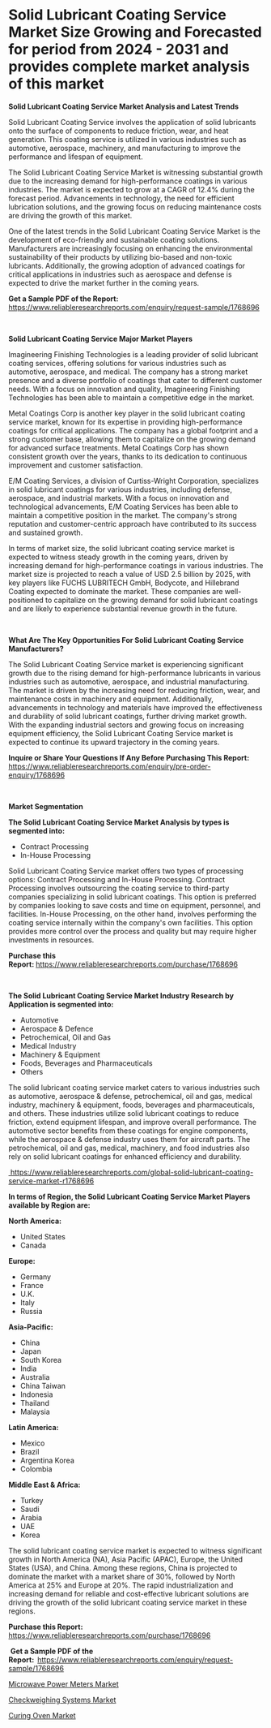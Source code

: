 <p><h1>Solid Lubricant Coating Service Market Size Growing and Forecasted for period from 2024 - 2031 and provides complete market analysis of this market</h1></p><p><strong>Solid Lubricant Coating Service Market Analysis and Latest Trends</strong></p>
<p><p>Solid Lubricant Coating Service involves the application of solid lubricants onto the surface of components to reduce friction, wear, and heat generation. This coating service is utilized in various industries such as automotive, aerospace, machinery, and manufacturing to improve the performance and lifespan of equipment.</p><p>The Solid Lubricant Coating Service Market is witnessing substantial growth due to the increasing demand for high-performance coatings in various industries. The market is expected to grow at a CAGR of 12.4% during the forecast period. Advancements in technology, the need for efficient lubrication solutions, and the growing focus on reducing maintenance costs are driving the growth of this market.</p><p>One of the latest trends in the Solid Lubricant Coating Service Market is the development of eco-friendly and sustainable coating solutions. Manufacturers are increasingly focusing on enhancing the environmental sustainability of their products by utilizing bio-based and non-toxic lubricants. Additionally, the growing adoption of advanced coatings for critical applications in industries such as aerospace and defense is expected to drive the market further in the coming years.</p></p>
<p><strong>Get a Sample PDF of the Report:&nbsp;</strong> <a href="https://www.reliableresearchreports.com/enquiry/request-sample/1768696">https://www.reliableresearchreports.com/enquiry/request-sample/1768696</a></p>
<p>&nbsp;</p>
<p><strong>Solid Lubricant Coating Service Major Market Players</strong></p>
<p><p>Imagineering Finishing Technologies is a leading provider of solid lubricant coating services, offering solutions for various industries such as automotive, aerospace, and medical. The company has a strong market presence and a diverse portfolio of coatings that cater to different customer needs. With a focus on innovation and quality, Imagineering Finishing Technologies has been able to maintain a competitive edge in the market.</p><p>Metal Coatings Corp is another key player in the solid lubricant coating service market, known for its expertise in providing high-performance coatings for critical applications. The company has a global footprint and a strong customer base, allowing them to capitalize on the growing demand for advanced surface treatments. Metal Coatings Corp has shown consistent growth over the years, thanks to its dedication to continuous improvement and customer satisfaction.</p><p>E/M Coating Services, a division of Curtiss-Wright Corporation, specializes in solid lubricant coatings for various industries, including defense, aerospace, and industrial markets. With a focus on innovation and technological advancements, E/M Coating Services has been able to maintain a competitive position in the market. The company's strong reputation and customer-centric approach have contributed to its success and sustained growth.</p><p>In terms of market size, the solid lubricant coating service market is expected to witness steady growth in the coming years, driven by increasing demand for high-performance coatings in various industries. The market size is projected to reach a value of USD 2.5 billion by 2025, with key players like FUCHS LUBRITECH GmbH, Bodycote, and Hillebrand Coating expected to dominate the market. These companies are well-positioned to capitalize on the growing demand for solid lubricant coatings and are likely to experience substantial revenue growth in the future.</p></p>
<p>&nbsp;</p>
<p><strong>What Are The Key Opportunities For Solid Lubricant Coating Service Manufacturers?</strong></p>
<p><p>The Solid Lubricant Coating Service market is experiencing significant growth due to the rising demand for high-performance lubricants in various industries such as automotive, aerospace, and industrial manufacturing. The market is driven by the increasing need for reducing friction, wear, and maintenance costs in machinery and equipment. Additionally, advancements in technology and materials have improved the effectiveness and durability of solid lubricant coatings, further driving market growth. With the expanding industrial sectors and growing focus on increasing equipment efficiency, the Solid Lubricant Coating Service market is expected to continue its upward trajectory in the coming years.</p></p>
<p><strong>Inquire or Share Your Questions If Any Before Purchasing This Report:</strong> <a href="https://www.reliableresearchreports.com/enquiry/pre-order-enquiry/1768696">https://www.reliableresearchreports.com/enquiry/pre-order-enquiry/1768696</a></p>
<p>&nbsp;</p>
<p><strong>Market Segmentation</strong></p>
<p><strong>The Solid Lubricant Coating Service Market Analysis by types is segmented into:</strong></p>
<p><ul><li>Contract Processing</li><li>In-House Processing</li></ul></p>
<p><p>Solid Lubricant Coating Service market offers two types of processing options: Contract Processing and In-House Processing. Contract Processing involves outsourcing the coating service to third-party companies specializing in solid lubricant coatings. This option is preferred by companies looking to save costs and time on equipment, personnel, and facilities. In-House Processing, on the other hand, involves performing the coating service internally within the company's own facilities. This option provides more control over the process and quality but may require higher investments in resources.</p></p>
<p><strong>Purchase this Report:&nbsp;</strong><a href="https://www.reliableresearchreports.com/purchase/1768696">https://www.reliableresearchreports.com/purchase/1768696</a></p>
<p>&nbsp;</p>
<p><strong>The Solid Lubricant Coating Service Market Industry Research by Application is segmented into:</strong></p>
<p><ul><li>Automotive</li><li>Aerospace & Defence</li><li>Petrochemical, Oil and Gas</li><li>Medical Industry</li><li>Machinery & Equipment</li><li>Foods, Beverages and Pharmaceuticals</li><li>Others</li></ul></p>
<p><p>The solid lubricant coating service market caters to various industries such as automotive, aerospace & defense, petrochemical, oil and gas, medical industry, machinery & equipment, foods, beverages and pharmaceuticals, and others. These industries utilize solid lubricant coatings to reduce friction, extend equipment lifespan, and improve overall performance. The automotive sector benefits from these coatings for engine components, while the aerospace & defense industry uses them for aircraft parts. The petrochemical, oil and gas, medical, machinery, and food industries also rely on solid lubricant coatings for enhanced efficiency and durability.</p></p>
<p><a href="https://www.reliableresearchreports.com/global-solid-lubricant-coating-service-market-r1768696">&nbsp;https://www.reliableresearchreports.com/global-solid-lubricant-coating-service-market-r1768696</a></p>
<p><strong>In terms of Region, the Solid Lubricant Coating Service Market Players available by Region are:</strong></p>
<p>
    <p> <strong> North America: </strong>
        <ul>
            <li>United States</li>
            <li>Canada</li>
        </ul>
        </p> 
    <p> <strong> Europe: </strong>
        <ul>
            <li>Germany</li>
            <li>France</li>
            <li>U.K.</li>
            <li>Italy</li>
            <li>Russia</li>
        </ul>
        </p> 
    <p> <strong> Asia-Pacific: </strong>
        <ul>
            <li>China</li>
            <li>Japan</li>
            <li>South Korea</li>
            <li>India</li>
            <li>Australia</li>
            <li>China Taiwan</li>
            <li>Indonesia</li>
            <li>Thailand</li>
            <li>Malaysia</li>
        </ul>
        </p> 
    <p> <strong> Latin America: </strong>
        <ul>
            <li>Mexico</li>
            <li>Brazil</li>
            <li>Argentina Korea</li>
            <li>Colombia</li>
        </ul>
        </p> 
    <p> <strong> Middle East & Africa: </strong>
        <ul>
            <li>Turkey</li>
            <li>Saudi</li>
            <li>Arabia</li>
            <li>UAE</li>
            <li>Korea</li>
        </ul>
    </p>
    </p>
<p><p>The solid lubricant coating service market is expected to witness significant growth in North America (NA), Asia Pacific (APAC), Europe, the United States (USA), and China. Among these regions, China is projected to dominate the market with a market share of 30%, followed by North America at 25% and Europe at 20%. The rapid industrialization and increasing demand for reliable and cost-effective lubricant solutions are driving the growth of the solid lubricant coating service market in these regions.</p></p>
<p><strong>Purchase this Report: </strong><a href="https://www.reliableresearchreports.com/purchase/1768696">https://www.reliableresearchreports.com/purchase/1768696</a></p>
<p>&nbsp;<strong>Get a Sample PDF of the Report:&nbsp;&nbsp;</strong><a href="https://www.reliableresearchreports.com/enquiry/request-sample/1768696">https://www.reliableresearchreports.com/enquiry/request-sample/1768696</a></p>
<p><strong></strong></p>
<p><p><a href="https://www.linkedin.com/pulse/microwave-power-meters-market-size-cagr-trends-2024-2030-zyqbe?trackingId=gKhKU2yA9yKxVsbpAbxd%2Fg%3D%3D">Microwave Power Meters Market</a></p><p><a href="https://www.linkedin.com/pulse/checkweighing-systems-market-furnishes-information-share-ys6ze?trackingId=qhDH4%2FtTLCOIIMVPtXyT1A%3D%3D">Checkweighing Systems Market</a></p><p><a href="https://www.linkedin.com/pulse/curing-oven-market-exploring-share-trends-future-growth-ycuve?trackingId=%2Fzh%2F1ewCRrRR7DW%2BsFgXCQ%3D%3D">Curing Oven Market</a></p></p>